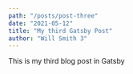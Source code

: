 ```yaml
---
path: "/posts/post-three"
date: "2021-05-12"
title: "My third Gatsby Post"
author: "Will Smith 3"
---
```


This is my third blog post in Gatsby